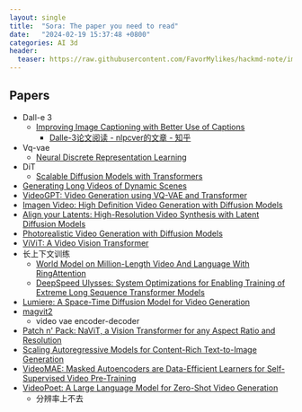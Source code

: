 ```yaml
---
layout: single
title:  "Sora: The paper you need to read"
date:   "2024-02-19 15:37:48 +0800"
categories: AI 3d
header:
  teaser: https://raw.githubusercontent.com/FavorMylikes/hackmd-note/img/img20240209185739.png
---
```


## Papers

- Dall-e 3
  - [Improving Image Captioning with Better Use of Captions
](https://arxiv.org/abs/2006.11807)
    - [Dalle-3论文阅读 - nlpcver的文章 - 知乎](https://zhuanlan.zhihu.com/p/682703025)
- Vq-vae
  - [Neural Discrete Representation Learning](https://arxiv.org/abs/1711.00937)
- DiT
  - [Scalable Diffusion Models with Transformers](https://arxiv.org/abs/2212.09748)
- [Generating Long Videos of Dynamic Scenes](https://arxiv.org/abs/2206.03429)
- [VideoGPT: Video Generation using VQ-VAE and Transformer](https://arxiv.org/abs/2104.10157)
- [Imagen Video: High Definition Video Generation with Diffusion Models](https://arxiv.org/abs/2210.02303)
- [Align your Latents: High-Resolution Video Synthesis with Latent Diffusion Models](https://arxiv.org/abs/2304.08818)
- [Photorealistic Video Generation with Diffusion Models](https://arxiv.org/abs/2312.06662)
- [ViViT: A Video Vision Transformer](https://arxiv.org/abs/2103.15691)
- 长上下文训练
  - [World Model on Million-Length Video And Language With RingAttention](https://arxiv.org/abs/2402.08268)
  - [DeepSpeed Ulysses: System Optimizations for Enabling Training of Extreme Long Sequence Transformer Models](https://arxiv.org/abs/2309.14509)
- [Lumiere: A Space-Time Diffusion Model for Video Generation](https://arxiv.org/abs/2401.12945)
- [magvit2](https://github.com/lucidrains/magvit2-pytorch)
  - video vae encoder-decoder
- [Patch n' Pack: NaViT, a Vision Transformer for any Aspect Ratio and Resolution](https://arxiv.org/abs/2307.06304)
- [Scaling Autoregressive Models for Content-Rich Text-to-Image Generation](https://arxiv.org/abs/2206.10789)
- [VideoMAE: Masked Autoencoders are Data-Efficient Learners for Self-Supervised Video Pre-Training](https://arxiv.org/abs/2203.12602)
- [VideoPoet: A Large Language Model for Zero-Shot Video Generation](https://arxiv.org/abs/2312.14125)
  - 分辨率上不去
